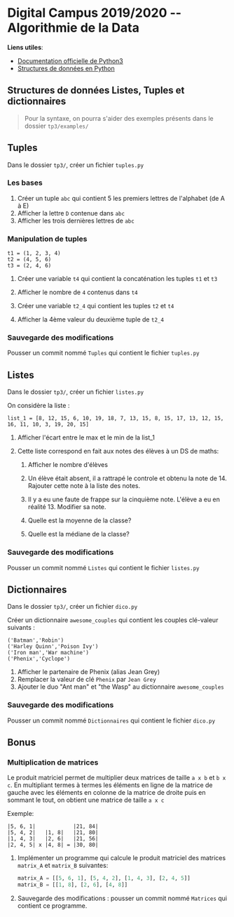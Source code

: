 # Digital Campus 2019/2020 -- Algorithmie de la Data

**Liens utiles**:

* [Documentation officielle de Python3](https://docs.python.org/fr/3)
* [Structures de données en Python](https://docs.python.org/fr/3.7/tutorial/datastructures.html#)

## Structures de données Listes, Tuples et dictionnaires

> Pour la syntaxe, on pourra s'aider des exemples présents dans le dossier `tp3/examples/`

## Tuples

Dans le dossier `tp3/`, créer un fichier `tuples.py`

### Les bases

1. Créer un tuple `abc` qui contient 5 les premiers lettres de l'alphabet (de A à E)
2. Afficher la lettre `D` contenue dans `abc`
3. Afficher les trois dernières lettres de `abc`

### Manipulation de tuples

```
t1 = (1, 2, 3, 4)
t2 = (4, 5, 6)
t3 = (2, 4, 6)
```

1. Créer une variable `t4` qui contient la concaténation les tuples `t1` et `t3`

2. Afficher le nombre de `4` contenus dans `t4`

3. Créer une variable `t2_4` qui contient les tuples `t2` et `t4`

4. Afficher la 4ème valeur du deuxième tuple de `t2_4`

### Sauvegarde des modifications
Pousser un commit nommé `Tuples` qui contient le fichier `tuples.py` 

## Listes

Dans le dossier `tp3/`, créer un fichier `listes.py`

On considère la liste :

```
list_1 = [8, 12, 15, 6, 10, 19, 18, 7, 13, 15, 8, 15, 17, 13, 12, 15, 16, 11, 10, 3, 19, 20, 15]
```

1. Afficher l'écart entre le max et le min de la list_1

2. Cette liste correspond en fait aux notes des élèves à un DS de maths:

    1. Afficher le nombre d'élèves
    
    2. Un élève était absent, il a rattrapé le controle et obtenu la note de 14. Rajouter cette note à la liste des notes.
    
    3. Il y a eu une faute de frappe sur la cinquième note. L'élève a eu en réalité 13. Modifier sa note.
    
    4. Quelle est la moyenne de la classe?
    
    5. Quelle est la médiane de la classe?

### Sauvegarde des modifications
Pousser un commit nommé `Listes` qui contient le fichier `listes.py` 


## Dictionnaires

Dans le dossier `tp3/`, créer un fichier `dico.py`

Créer un dictionnaire `awesome_couples` qui contient les couples clé-valeur suivants :

```
('Batman','Robin')
('Harley Quinn','Poison Ivy')
('Iron man','War machine')
('Phenix','Cyclope')
```

1. Afficher le partenaire de Phenix (alias Jean Grey)
2. Remplacer la valeur de clé `Phenix` par `Jean Grey`
3. Ajouter le duo "Ant man" et "the Wasp" au dictionnaire `awesome_couples`

### Sauvegarde des modifications
Pousser un commit nommé `Dictionnaires` qui contient le fichier `dico.py` 


## Bonus

### Multiplication de matrices

Le produit matriciel permet de multiplier deux matrices de taille `a x b` et `b x c`.
En multipliant termes à termes les éléments en ligne de la matrice de gauche avec les éléments en colonne de la matrice de droite puis en sommant le tout, on obtient une matrice de taille `a x c`

Exemple: 
```
|5, 6, 1|            |21, 84|
|5, 4, 2|   |1, 8|   |21, 80|
|1, 4, 3|   |2, 6|   |21, 56|
|2, 4, 5| x |4, 8| = |30, 80|
```

1. Implémenter un programme qui calcule le produit matriciel des matrices `matrix_A` et `matrix_B` suivantes:
    ```python
    matrix_A = [[5, 6, 1], [5, 4, 2], [1, 4, 3], [2, 4, 5]]
    matrix_B = [[1, 8], [2, 6], [4, 8]]
    ```

2. Sauvegarde des modifications : pousser un commit nommé `Matrices` qui contient ce programme.
